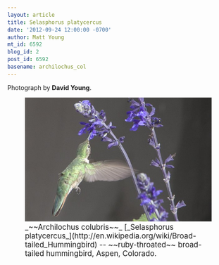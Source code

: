 ```yaml
---
layout: article
title: Selasphorus platycercus
date: '2012-09-24 12:00:00 -0700'
author: Matt Young
mt_id: 6592
blog_id: 2
post_id: 6592
basename: archilochus_col
---
```

Photograph by **David Young**.

<figure>
<img src="/uploads/2012/Ruby%20throated%20hummingbird%20at%20Aspen%20Highlands.jpg" alt="Ruby throated hummingbird at Aspen Highlands.jpg" width="600" />
<figcaption markdown="span">
<big>_~~Archilochus colubris~~_ [_Selasphorus platycercus_](http://en.wikipedia.org/wiki/Broad-tailed_Hummingbird) -- ~~ruby-throated~~ broad-tailed hummingbird, Aspen, Colorado.</big>

</figcaption>
</figure>

